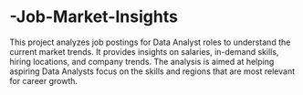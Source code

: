 # -Job-Market-Insights
This project analyzes job postings for Data Analyst roles to understand the current market trends. It provides insights on salaries, in-demand skills, hiring locations, and company trends. The analysis is aimed at helping aspiring Data Analysts focus on the skills and regions that are most relevant for career growth.

